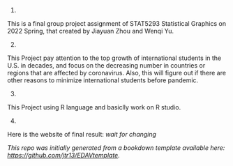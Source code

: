 1. 
This is a final group project assignment of STAT5293 Statistical Graphics on 2022 Spring, that created by Jiayuan Zhou and Wenqi Yu.

2. 
This Project pay attention to the top growth of international students in the U.S. in decades, and focus on the decreasing number in countries or regions that are affected by coronavirus. Also, this will figure out if there are other reasons to minimize international students before pandemic. 

3.
This Project using R language and basiclly work on R studio.

4.
Here is the website of final result: *wait for changing*

*This repo was initially generated from a bookdown template available here: https://github.com/jtr13/EDAVtemplate.*	




